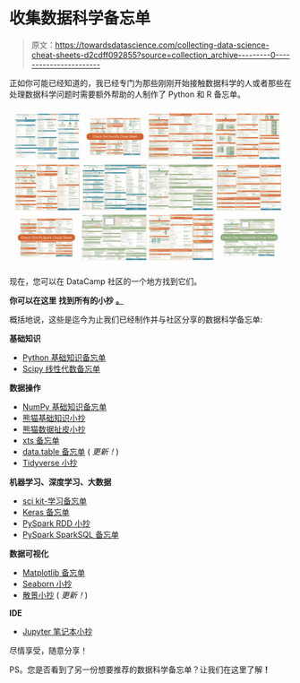 # 收集数据科学备忘单

> 原文：<https://towardsdatascience.com/collecting-data-science-cheat-sheets-d2cdff092855?source=collection_archive---------0----------------------->

正如你可能已经知道的，我已经专门为那些刚刚开始接触数据科学的人或者那些在处理数据科学问题时需要额外帮助的人制作了 Python 和 R 备忘单。

![](img/c4bccf81489f076e4d16828f2ec058cf.png)

现在，您可以在 DataCamp 社区的一个地方找到它们。

**你可以在这里** **找到所有的小抄** [**。**](https://www.datacamp.com/community/data-science-cheatsheets)

概括地说，这些是迄今为止我们已经制作并与社区分享的数据科学备忘单:

**基础知识**

*   [Python 基础知识备忘单](https://www.datacamp.com/community/tutorials/python-data-science-cheat-sheet-basics)
*   [Scipy 线性代数备忘单](https://www.datacamp.com/community/blog/python-scipy-cheat-sheet)

**数据操作**

*   [NumPy 基础知识备忘单](https://www.datacamp.com/community/blog/python-numpy-cheat-sheet)
*   [熊猫基础知识小抄](https://www.datacamp.com/community/blog/python-pandas-cheat-sheet)
*   [熊猫数据扯皮小抄](https://www.datacamp.com/community/blog/pandas-cheat-sheet-python)
*   [xts 备忘单](https://www.datacamp.com/community/admin/blog/xts-cheat-sheet)
*   [data.table 备忘单](https://www.datacamp.com/community/tutorials/data-table-cheat-sheet) ( *更新！*)
*   [Tidyverse 小抄](https://www.datacamp.com/community/blog/tidyverse-cheat-sheet-beginners)

**机器学习、深度学习、大数据**

*   [sci kit-学习备忘单](https://www.datacamp.com/community/blog/scikit-learn-cheat-sheet)
*   [Keras 备忘单](https://www.datacamp.com/community/blog/keras-cheat-sheet)
*   [PySpark RDD 小抄](https://www.datacamp.com/community/blog/pyspark-cheat-sheet-python)
*   [PySpark SparkSQL 备忘单](https://www.datacamp.com/community/blog/pyspark-sql-cheat-sheet)

**数据可视化**

*   [Matplotlib 备忘单](https://www.datacamp.com/community/blog/python-matplotlib-cheat-sheet)
*   [Seaborn 小抄](https://www.datacamp.com/community/blog/seaborn-cheat-sheet-python)
*   [散景小抄](https://www.datacamp.com/community/blog/bokeh-cheat-sheet-python) ( *更新！*)

**IDE**

*   [Jupyter 笔记本小抄](https://www.datacamp.com/community/blog/jupyter-notebook-cheat-sheet)

尽情享受，随意分享！

PS。您是否看到了另一份想要推荐的数据科学备忘单？让我们在这里了解[](https://www.datacamp.com/community/data-science-cheatsheets)**！**